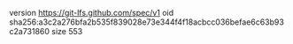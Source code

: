 version https://git-lfs.github.com/spec/v1
oid sha256:a3c2a276bfa2b535f839028e73e344f4f18acbcc036befae6c63b93c2a731860
size 553
